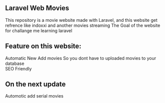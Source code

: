 ## Laravel Web Movies

This repository is a movie website made with Laravel,
and this website get refrence like indoxxi and another movies streaming
The Goal of the website for challange me learning laravel

## Feature on this website:

Automatic New Add movies So you dont have to uploaded movies to your database<br>
SEO Friendly

## On the next update

Automotic add serial movies
